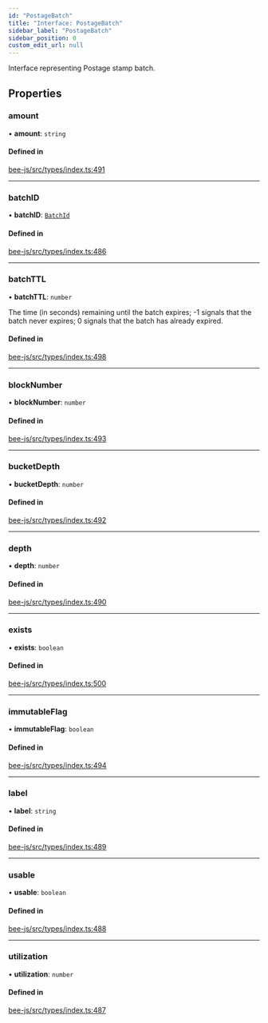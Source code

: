 ```yaml
---
id: "PostageBatch"
title: "Interface: PostageBatch"
sidebar_label: "PostageBatch"
sidebar_position: 0
custom_edit_url: null
---
```


Interface representing Postage stamp batch.

## Properties

### amount

• **amount**: `string`

#### Defined in

[bee-js/src/types/index.ts:491](https://github.com/ethersphere/bee-js/blob/2c8b9d1/src/types/index.ts#L491)

___

### batchID

• **batchID**: [`BatchId`](../types/BatchId.md)

#### Defined in

[bee-js/src/types/index.ts:486](https://github.com/ethersphere/bee-js/blob/2c8b9d1/src/types/index.ts#L486)

___

### batchTTL

• **batchTTL**: `number`

The time (in seconds) remaining until the batch expires; -1 signals that the batch never expires; 0 signals that the batch has already expired.

#### Defined in

[bee-js/src/types/index.ts:498](https://github.com/ethersphere/bee-js/blob/2c8b9d1/src/types/index.ts#L498)

___

### blockNumber

• **blockNumber**: `number`

#### Defined in

[bee-js/src/types/index.ts:493](https://github.com/ethersphere/bee-js/blob/2c8b9d1/src/types/index.ts#L493)

___

### bucketDepth

• **bucketDepth**: `number`

#### Defined in

[bee-js/src/types/index.ts:492](https://github.com/ethersphere/bee-js/blob/2c8b9d1/src/types/index.ts#L492)

___

### depth

• **depth**: `number`

#### Defined in

[bee-js/src/types/index.ts:490](https://github.com/ethersphere/bee-js/blob/2c8b9d1/src/types/index.ts#L490)

___

### exists

• **exists**: `boolean`

#### Defined in

[bee-js/src/types/index.ts:500](https://github.com/ethersphere/bee-js/blob/2c8b9d1/src/types/index.ts#L500)

___

### immutableFlag

• **immutableFlag**: `boolean`

#### Defined in

[bee-js/src/types/index.ts:494](https://github.com/ethersphere/bee-js/blob/2c8b9d1/src/types/index.ts#L494)

___

### label

• **label**: `string`

#### Defined in

[bee-js/src/types/index.ts:489](https://github.com/ethersphere/bee-js/blob/2c8b9d1/src/types/index.ts#L489)

___

### usable

• **usable**: `boolean`

#### Defined in

[bee-js/src/types/index.ts:488](https://github.com/ethersphere/bee-js/blob/2c8b9d1/src/types/index.ts#L488)

___

### utilization

• **utilization**: `number`

#### Defined in

[bee-js/src/types/index.ts:487](https://github.com/ethersphere/bee-js/blob/2c8b9d1/src/types/index.ts#L487)
